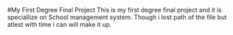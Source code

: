 #My First Degree Final Project
This is my first degree final project and it is speciallize on School management system. Though i lost path of the file but atlest with time i can will make it up.